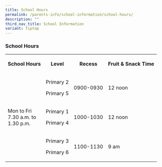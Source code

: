```yaml
---
title: School Hours
permalink: /parents-info/school-information/school-hours/
description: ""
third_nav_title: School Information
variant: tiptap
---
```

<h3>School Hours</h3>
<table style="minWidth: 100px">
<colgroup>
<col>
<col>
<col>
<col>
</colgroup>
<tbody>
<tr>
<th rowspan="1" colspan="1">
<p>School Hours</p>
</th>
<th rowspan="1" colspan="1">
<p>Level</p>
</th>
<th rowspan="1" colspan="1">
<p>Recess</p>
</th>
<th rowspan="1" colspan="1">
<p>Fruit &amp; Snack Time</p>
</th>
</tr>
<tr>
<td rowspan="3" colspan="1">
<p>Mon to Fri
<br>7.30 a.m. to
<br>1.30 p.m.
<br>
</p>
</td>
<td rowspan="1" colspan="1">
<p>Primary 2</p>
<p>Primary 5</p>
</td>
<td rowspan="1" colspan="1">
<p>0900-0930</p>
</td>
<td rowspan="1" colspan="1">
<p>12 noon</p>
</td>
</tr>
<tr>
<td rowspan="1" colspan="1">
<p>Primary 1</p>
<p>Primary 4</p>
</td>
<td rowspan="1" colspan="1">
<p>1000-1030</p>
</td>
<td rowspan="1" colspan="1">
<p>12 noon</p>
</td>
</tr>
<tr>
<td rowspan="1" colspan="1">
<p>Primary 3</p>
<p>Primary 6</p>
</td>
<td rowspan="1" colspan="1">
<p>1100-1130</p>
</td>
<td rowspan="1" colspan="1">
<p>9 am</p>
</td>
</tr>
</tbody>
</table>
<p></p>